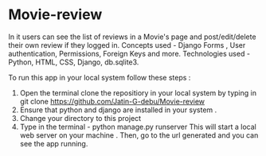 # Movie-review

In it users can see the list of reviews in a Movie's page and post/edit/delete their own review if they logged in.
Concepts used - Django Forms , User authentication, Permissions, Foreign Keys and more.
Technologies used - Python, HTML, CSS, Django, db.sqlite3.

To run this app in your local system follow these steps :
1. Open the terminal clone the repositiory in your local system by typing in 
git clone https://github.com/Jatin-G-debu/Movie-review
2. Ensure that python and django are installed in your system . 
3. Change your directory to this project 
4. Type in the terminal - 
python manage.py runserver 
This will start a local web server on your machine . Then, go to the url generated and you can see the app running. 

